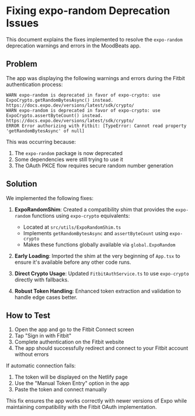 # Fixing expo-random Deprecation Issues

This document explains the fixes implemented to resolve the `expo-random` deprecation warnings and errors in the MoodBeats app.

## Problem

The app was displaying the following warnings and errors during the Fitbit authentication process:

```
WARN expo-random is deprecated in favor of expo-crypto: use ExpoCrypto.getRandomBytesAsync() instead. https://docs.expo.dev/versions/latest/sdk/crypto/
WARN expo-random is deprecated in favor of expo-crypto: use ExpoCrypto.assertByteCount() instead. https://docs.expo.dev/versions/latest/sdk/crypto/
ERROR Error authorizing with Fitbit: [TypeError: Cannot read property 'getRandomBytesAsync' of null]
```

This was occurring because:
1. The `expo-random` package is now deprecated
2. Some dependencies were still trying to use it
3. The OAuth PKCE flow requires secure random number generation

## Solution

We implemented the following fixes:

1. **ExpoRandomShim**: Created a compatibility shim that provides the `expo-random` functions using `expo-crypto` equivalents:
   - Located at `src/utils/ExpoRandomShim.ts`
   - Implements `getRandomBytesAsync` and `assertByteCount` using `expo-crypto`
   - Makes these functions globally available via `global.ExpoRandom`

2. **Early Loading**: Imported the shim at the very beginning of `App.tsx` to ensure it's available before any other code runs.

3. **Direct Crypto Usage**: Updated `FitbitAuthService.ts` to use `expo-crypto` directly with fallbacks.

4. **Robust Token Handling**: Enhanced token extraction and validation to handle edge cases better.

## How to Test

1. Open the app and go to the Fitbit Connect screen
2. Tap "Sign in with Fitbit"
3. Complete authentication on the Fitbit website
4. The app should successfully redirect and connect to your Fitbit account without errors

If automatic connection fails:
1. The token will be displayed on the Netlify page
2. Use the "Manual Token Entry" option in the app
3. Paste the token and connect manually

This fix ensures the app works correctly with newer versions of Expo while maintaining compatibility with the Fitbit OAuth implementation.
